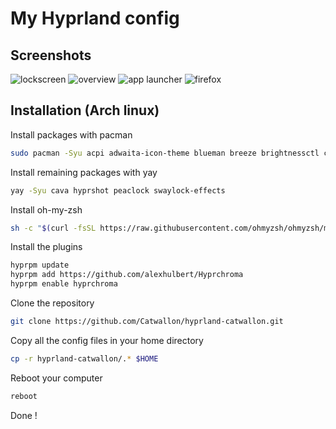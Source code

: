 
# My Hyprland config

## Screenshots

![lockscreen](https://raw.github.com/Catwallon/hyprland-catwallon/master/screenshots/1.png)
![overview](https://raw.github.com/Catwallon/hyprland-catwallon/master/screenshots/2.png)
![app launcher](https://raw.github.com/Catwallon/hyprland-catwallon/master/screenshots/3.png)
![firefox](https://raw.github.com/Catwallon/hyprland-catwallon/master/screenshots/4.png)

## Installation (Arch linux)

Install packages with pacman
```bash
sudo pacman -Syu acpi adwaita-icon-theme blueman breeze brightnessctl cmake cpio curl git hyprland hyprpaper imv kitty mpv neofetch noto-fonts-emoji qt5ct qt6ct swayidle thunar waybar wofi zsh
```
Install remaining packages with yay
```bash
yay -Syu cava hyprshot peaclock swaylock-effects
```
Install oh-my-zsh
```bash
sh -c "$(curl -fsSL https://raw.githubusercontent.com/ohmyzsh/ohmyzsh/master/tools/install.sh)"
```
Install the plugins
```bash
hyprpm update
hyprpm add https://github.com/alexhulbert/Hyprchroma
hyprpm enable hyprchroma
```
Clone the repository
```bash
git clone https://github.com/Catwallon/hyprland-catwallon.git
```
Copy all the config files in your home directory
```bash
cp -r hyprland-catwallon/.* $HOME
```
Reboot your computer
```bash
reboot
```
Done !
